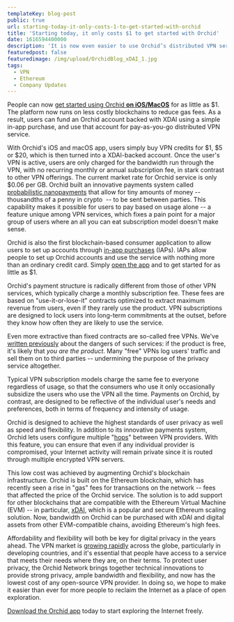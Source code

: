 ```yaml
---
templateKey: blog-post
public: true
url: starting-today-it-only-costs-1-to-get-started-with-orchid
title: 'Starting today, it only costs $1 to get started with Orchid'
date: 1616594400000
description: 'It is now even easier to use Orchid’s distributed VPN service.'
featuredpost: false
featuredimage: /img/upload/OrchidBlog_xDAI_1.jpg
tags:
  - VPN
  - Ethereum
  - Company Updates
---
```

People can now [get started using Orchid **on iOS/MacOS**](https://apps.apple.com/app/apple-store/id1474884867) for as little as $1. The platform now runs on less costly blockchains to reduce gas fees. As a result, users can fund an Orchid account backed with XDAI using a simple in-app purchase, and use that account for pay-as-you-go distributed VPN service.

With Orchid's iOS and macOS app, users simply buy VPN credits for $1, $5 or $20, which is then turned into a XDAI-backed account. Once the user's VPN is active, users are only charged for the bandwidth run through the VPN, with no recurring monthly or annual subscription fee, in stark contrast to other VPN offerings. The current market rate for Orchid service is only $0.06 per GB. Orchid built an innovative payments system called [probabilistic nanopayments](/introducing-nanopayments/) that allow for tiny amounts of money -- thousandths of a penny in crypto  -- to be sent between parties. This capability makes it possible for users to pay based on usage alone -- a feature unique among VPN services, which fixes a pain point for a major group of users where an all you can eat subscription model doesn't make sense.

Orchid is also the first blockchain-based consumer application to allow users to set up accounts through [in-app purchases](/why-orchids-in-app-purchases-are-a-game-changer-for-dapp-usage/) (IAPs). IAPs allow people to set up Orchid accounts and use the service with nothing more than an ordinary credit card. Simply [open the app](https://apps.apple.com/app/apple-store/id1474884867) and to get started for as little as $1.

Orchid's payment structure is radically different from those of other VPN services, which typically charge a monthly subscription fee. These fees are based on "use-it-or-lose-it" contracts optimized to extract maximum revenue from users, even if they rarely use the product. VPN subscriptions are designed to lock users into long-term commitments at the outset, before they know how often they are likely to use the service.

Even more extractive than fixed contracts are so-called free VPNs. We've [written previously](/should-you-leave-your-vpn-on-all-the-time/) about the dangers of such services: if the product is free, it's likely that *you are the product*. Many "free" VPNs log users' traffic and sell them on to third parties -- undermining the purpose of the privacy service altogether.

Typical VPN subscription models charge the same fee to everyone regardless of usage, so that the consumers who use it only occasionally subsidize the users who use the VPN all the time. Payments on Orchid, by contrast, are designed to be reflective of the individual user's needs and preferences, both in terms of frequency and intensity of usage.

Orchid is designed to achieve the highest standards of user privacy as well as speed and flexibility. In addition to its innovative payments system, Orchid lets users configure multiple "[hops](/what-is-a-hop/)" between VPN providers. With this feature, you can ensure that even if any individual provider is compromised, your Internet activity will remain private since it is routed through multiple encrypted VPN servers.

This low cost was achieved by augmenting Orchid's blockchain infrastructure. Orchid is built on the Ethereum blockchain, which has recently seen a rise in "gas" fees for transactions on the network -- fees that affected the price of the Orchid service. The solution is to add support for other blockchains that are compatible with the Ethereum Virtual Machine (EVM) -- in particular, [xDAI](https://www.xdaichain.com/), which is a popular and secure Ethereum scaling solution. Now, bandwidth on Orchid can be purchased with xDAI and digital assets from other EVM-compatible chains, avoiding Ethereum's high fees.

Affordability and flexibility will both be key for digital privacy in the years ahead. The VPN market is [growing rapidly](/what-the-global-vpn-markets-explosive-growth-means-for-orchid/) across the globe, particularly in developing countries, and it's essential that people have access to a service that meets their needs where they are, on their terms. To protect user privacy, the Orchid Network brings together technical innovations to provide strong privacy, ample bandwidth and flexibility, and now has the lowest cost of any open-source VPN provider. In doing so, we hope to make it easier than ever for more people to reclaim the Internet as a place of open exploration.

[Download the Orchid app](https://www.orchid.com/download) today to start exploring the Internet freely.